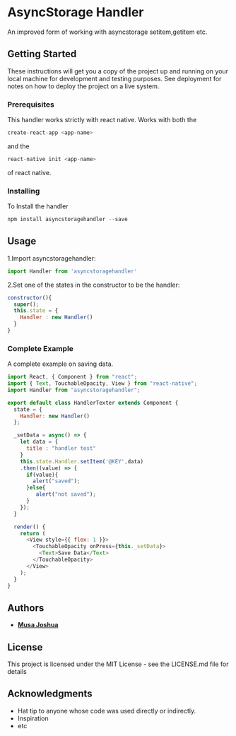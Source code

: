 # AsyncStorage Handler

An improved form of working with asyncstorage setitem,getitem etc.

## Getting Started

These instructions will get you a copy of the project up and running on your local machine for development and testing purposes. See deployment for notes on how to deploy the project on a live system.

### Prerequisites

This handler works strictly with react native. Works with both the

```javascript
create-react-app <app-name>
```
and the 

```javascript
react-native init <app-name>
```
of react native.


### Installing

To Install the handler 

```javascript
npm install asyncstoragehandler --save
```

## Usage

1.Import asyncstoragehandler:

```javascript
import Handler from 'asyncstoragehandler'
```
2.Set one of the states in the constructor to be the handler:

```javascript
constructor(){
  super();
  this.state = {
    Handler : new Handler()
  }
}
```

### Complete Example

A complete example on saving data.

```javascript
import React, { Component } from "react";
import { Text, TouchableOpacity, View } from "react-native";
import Handler from "asyncstoragehandler";

export default class HandlerTexter extends Component {
  state = {
    Handler: new Handler()
  };

  _setData = async() => {
    let data = {
      title : "handler test"
    }
    this.state.Handler.setItem('@KEY',data)
    .then((value) => {
      if(value){
        alert("saved");
      }else{
         alert("not saved");
      }
    });
  }

  render() {
    return (
      <View style={{ flex: 1 }}>
        <TouchableOpacity onPress={this._setData}>
          <Text>Save Data</Text>
        </TouchableOpacity>
      </View>
    );
  }
}
```

## Authors

* **[Musa Joshua](https://github.com/musatech)**

## License

This project is licensed under the MIT License - see the LICENSE.md file for details

## Acknowledgments

* Hat tip to anyone whose code was used directly or indirectly.
* Inspiration
* etc
